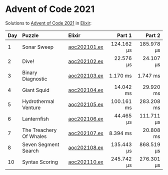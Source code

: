 # Advent of Code 2021

Solutions to [Advent of Code 2021](https://adventofcode.com/2021/) in [Elixir](https://elixir-lang.org/):

| Day  | Puzzle                  | Elixir                                                  |     Part 1 |     Part 2 |
| :--- | :---------------------- | :------------------------------------------------------ | ---------: | ---------: |
| 1    | Sonar Sweep             | [aoc202101.ex](01_sonar_sweep/aoc202101.ex)             | 124.162 µs | 185.978 µs |
| 2    | Dive!                   | [aoc202102.ex](02_dive/aoc202102.ex)                    |  22.576 µs |  24.107 µs |
| 3    | Binary Diagnostic       | [aoc202103.ex](03_binary_diagnostic/aoc202103.ex)       |   1.170 ms |   1.747 ms |
| 4    | Giant Squid             | [aoc202104.ex](04_giant_squid/aoc202104.ex)             |  14.042 ms |  29.920 ms |
| 5    | Hydrothermal Venture    | [aoc202105.ex](05_hydrothermal_venture/aoc202105.ex)    | 100.161 ms | 283.208 ms |
| 6    | Lanternfish             | [aoc202106.ex](06_lanternfish/aoc202106.ex)             |  44.465 µs | 111.711 µs |
| 7    | The Treachery Of Whales | [aoc202107.ex](07_the_treachery_of_whales/aoc202107.ex) |   8.394 ms |  20.808 ms |
| 8    | Seven Segment Search    | [aoc202108.ex](08_seven_segment_search/aoc202108.ex)    | 135.443 µs | 868.519 µs |
| 10   | Syntax Scoring          | [aoc202110.ex](10_syntax_scoring/aoc202110.ex)          | 245.742 µs | 276.301 µs |
